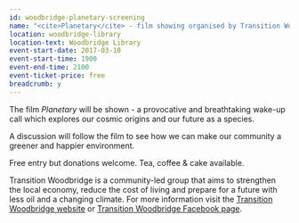 ```yaml
---
id: woodbridge-planetary-screening
name: "<cite>Planetary</cite> - film showing organised by Transition Woodbridge"
location: woodbridge-library
location-text: Woodbridge Library
event-start-date: 2017-03-10
event-start-time: 1900
event-end-time: 2100
event-ticket-price: free
breadcrumb: y
---
```


The film <cite>Planetary</cite> will be shown - a provocative and breathtaking wake-up call which explores our cosmic origins and our future as a species.

A discussion will follow the film to see how we can make our community a greener and happier environment.

Free entry but donations welcome. Tea, coffee & cake available.

Transition Woodbridge is a community-led group that aims to strengthen the local economy, reduce the cost of living and prepare for a future with less oil and a changing climate. For more information visit the [Transition Woodbridge website](http://transitionwoodbridge.onesuffolk.net/) or [Transition Woodbridge Facebook page](https://www.facebook.com/TransitionWoodbridge).
